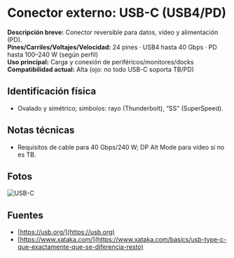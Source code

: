 
# Conector externo: USB-C (USB4/PD)

**Descripción breve:** Conector reversible para datos, vídeo y alimentación (PD).  
**Pines/Carriles/Voltajes/Velocidad:** 24 pines · USB4 hasta 40 Gbps · PD hasta 100–240 W (según perfil)  
**Uso principal:** Carga y conexión de periféricos/monitores/docks  
**Compatibilidad actual:** Alta (ojo: no todo USB-C soporta TB/PD)

## Identificación física
- Ovalado y simétrico; símbolos: rayo (Thunderbolt), “SS” (SuperSpeed).

## Notas técnicas
- Requisitos de cable para 40 Gbps/240 W; DP Alt Mode para vídeo si no es TB.

## Fotos
![USB-C](../../../assets/img/20-conectores_externos/USB_C.png "USB-C")

## Fuentes
- [https://usb.org/](https://usb.org)
- [https://www.xataka.com/](https://www.xataka.com/basics/usb-type-c-que-exactamente-que-se-diferencia-resto)
